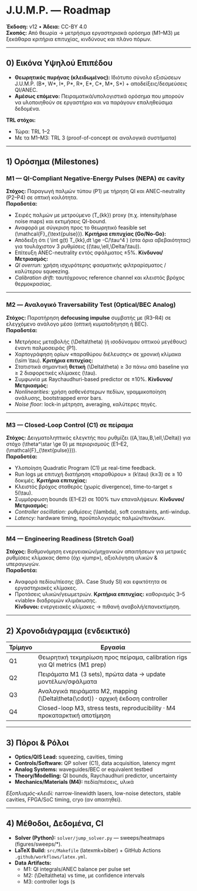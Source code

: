 # J.U.M.P. — Roadmap

**Έκδοση:** v12 • **Άδεια:** CC-BY 4.0  
**Σκοπός:** Από θεωρία → μετρήσιμα εργαστηριακά ορόσημα (M1–M3) με ξεκάθαρα κριτήρια επιτυχίας, κινδύνους και πλάνο πόρων.

---

## 0) Εικόνα Υψηλού Επιπέδου

- **Θεωρητικός πυρήνας (κλειδωμένος):** Ιδιότυπο σύνολο εξισώσεων J.U.M.P. (B*, W*, I*, P*, R*, E*, C*, M*, S*) + αποδείξεις/δεσμεύσεις QI/ANEC.  
- **Αμέσως επόμενο:** Πειραματικά/υπολογιστικά ορόσημα που μπορούν να υλοποιηθούν σε εργαστήριο και να παράγουν επαληθεύσιμα δεδομένα.

**TRL στόχοι:**  
- Τώρα: TRL 1–2  
- Με τα M1–M3: TRL 3 (proof-of-concept σε αναλογικά συστήματα)

---

## 1) Ορόσημα (Milestones)

### M1 — QI-Compliant Negative-Energy Pulses (NEPA) σε cavity
**Στόχος:** Παραγωγή παλμών τύπου (P1) με τήρηση QI και ANEC-neutrality (P2–P4) σε οπτική κοιλότητα.  
**Παραδοτέα:**
- Σειρές παλμών με μετρούμενο \(T_{kk}\) proxy (π.χ. intensity/phase noise maps) και εκτιμήσεις QI-bound.
- Αναφορά με σύγκριση προς το θεωρητικό feasible set \(\mathcal{F}_{\text{pulse}}\).
**Κριτήρια επιτυχίας (Go/No-Go):**
- Απόδειξη ότι \( \int g(t) T_{kk}\,dt \ge -C/\tau^4 \) (στα όρια αβεβαιότητας) για τουλάχιστον 3 ρυθμίσεις \((\tau,\ell,\Delta/\tau)\).
- Επίτευξη ANEC-neutrality εντός σφάλματος ±5%.
**Κίνδυνοι/Μετριασμός:**
- *QI overrun:* χρήση ισχυρότερης φασματικής φιλτραρίσματος / καλύτερου squeezing.
- *Calibration drift:* ταυτόχρονος reference channel και κλειστός βρόχος θερμοκρασίας.

---

### M2 — Αναλογικό Traversability Test (Optical/BEC Analog)
**Στόχος:** Παρατήρηση **defocusing impulse** συμβατής με (R3–R4) σε ελεγχόμενο ανάλογο μέσο (οπτική κυματοδήγηση ή BEC).  
**Παραδοτέα:**
- Μετρήσεις μεταβολής \(\Delta\theta\) (ή ισοδύναμου οπτικού μεγέθους) έναντι παλμοσειράς (P1).
- Χαρτογράφηση ορίων «παραθύρου διέλευσης» σε χρονική κλίμακα \(\sim \tau\).
**Κριτήρια επιτυχίας:**
- Στατιστικά σημαντική **θετική** \(\Delta\theta\) ≥ 3σ πάνω από baseline για ≥ 2 διαφορετικές κλίμακες \(\tau\).
- Συμφωνία με Raychaudhuri-based predictor σε ±10%.
**Κίνδυνοι/Μετριασμός:**
- *Nonlinearities:* χρήση ασθενέστερων πεδίων, γραμμικοποίηση ανάλυσης, bootstrapped error bars.
- *Noise floor:* lock-in μέτρηση, averaging, καλύτερες πηγές.

---

### M3 — Closed-Loop Control (C1) σε πείραμα
**Στόχος:** Δειγματοληπτικός ελεγκτής που ρυθμίζει \((A,\tau,B,\ell,\Delta)\) για στόχο \(\theta^\star \ge 0\) με περιορισμούς (E1–E2, \(\mathcal{F}_{\text{pulse}}\)).  
**Παραδοτέα:**
- Υλοποίηση Quadratic Program (C1) με real-time feedback.
- Run logs με επιτυχή διατήρηση «παραθύρου» ≥ \(k\tau\) (k≥3) σε ≥ 10 δοκιμές.
**Κριτήρια επιτυχίας:**
- Κλειστός βρόχος σταθερός (χωρίς divergence), time-to-target ≤ 5\(\tau\).
- Συμμόρφωση bounds (E1–E2) σε 100% των επαναλήψεων.
**Κίνδυνοι/Μετριασμός:**
- *Controller oscillation:* ρυθμίσεις \(\lambda\), soft constraints, anti-windup.
- *Latency:* hardware timing, προϋπολογισμός παλμών/πινάκων.

---

### M4 — Engineering Readiness (Stretch Goal)
**Στόχος:** Βαθμονόμηση ενεργειακών/μηχανικών απαιτήσεων για μετρικές ρυθμίσεις κλίμακας demo (όχι «jump»), αξιολόγηση υλικών & υπεραγωγών.  
**Παραδοτέα:**
- Αναφορά πεδίου/πίεσης (βλ. Case Study SI) και εφικτότητα σε εργαστηριακές κλίμακες.
- Προτάσεις υλικών/γεωμετριών.
**Κριτήρια επιτυχίας:** καθορισμός 3–5 «viable» διαδρομών κλιμάκωσης.  
**Κίνδυνοι:** ενεργειακές κλίμακες → πιθανή αναβολή/επανεκτίμηση.

---

## 2) Χρονοδιάγραμμα (ενδεικτικό)

| Τρίμηνο | Εργασία |
|---|---|
| Q1 | Θεωρητική τεκμηρίωση προς πείραμα, calibration rigs για QI metrics (M1 prep) |
| Q2 | Πειράματα M1 (3 sets), πρώτα data → update μοντέλων/σφάλματα |
| Q3 | Αναλογικά πειράματα M2, mapping \(\Delta\theta(\cdot)\) · αρχική έκδοση controller |
| Q4 | Closed-loop M3, stress tests, reproducibility · M4 προκαταρκτική αποτίμηση |

---

## 3) Πόροι & Ρόλοι

- **Optics/QIS Lead:** squeezing, cavities, timing  
- **Controls/Software:** QP solver (C1), data acquisition, latency mgmt  
- **Analog Systems:** waveguides/BEC or equivalent testbed  
- **Theory/Modelling:** QI bounds, Raychaudhuri predictor, uncertainty  
- **Mechanics/Materials (M4):** πεδία/πιέσεις, υλικά

*Εξοπλισμός-κλειδί:* narrow-linewidth lasers, low-noise detectors, stable cavities, FPGA/SoC timing, cryo (αν απαιτηθεί).

---

## 4) Μέθοδοι, Δεδομένα, CI

- **Solver (Python):** `solver/jump_solver.py` — sweeps/heatmaps (figures/sweeps/*).  
- **LaTeX Build:** `src/Makefile` (latexmk+biber) + GitHub Actions `.github/workflows/latex.yml`.  
- **Data Artifacts:**  
  - M1: QI integrals/ANEC balance per pulse set  
  - M2: \(\Delta\theta\) vs time, με confidence intervals  
  - M3: controller logs (s
